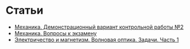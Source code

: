 # Статьи

- [Механика. Демонстрационный вариант контрольной работы №2](articles/demo_2_2024/README.md)
- [Механика. Вопросы к экзамену](articles/exam_questions/README.md)
- [Электричество и магнетизм. Волновая оптика. Задачи. Часть 1](articles/zadachi_optics_2025/README.md)